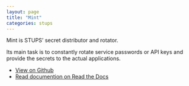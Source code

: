 ```yaml
---
layout: page
title: "Mint"
categories: stups
---
```


Mint is STUPS’ secret distributor and rotator.

Its main task is to constantly rotate service passwords or API keys and provide the secrets to the actual applications.

* [View on Github](https://github.com/zalando-stups/mintnberry)
* [Read documention on Read the Docs](https://stups.readthedocs.org/en/latest/components/mint.html)
